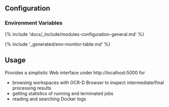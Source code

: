 ## Configuration

### Environment Variables

{% include 'docs/_include/modules-configuration-general.md' %}

{% include '_generated/env-monitor-table.md' %}

## Usage

Provides a simplistic Web interface under http://localhost:5000 for 

- browsing workspaces with OCR-D Browser to inspect intermediate/final processing results 
- getting statistics of running and terminated jobs 
- reading and searching Docker logs